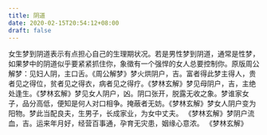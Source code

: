 ```yaml
---
title: 阴道
date: 2020-02-15T20:54:12+08:00
draft: false
---
```


女生梦到阴道表示有点担心自己的生理期状况。若是男性梦到阴道，通常是性梦，如果梦中的阴道似乎要紧紧抓住你，象徵有一个强悍的女人总要控制你。原版周公解梦：见妇人阴，主口舌。《周公解梦》梦火烘阴户，吉。富者得此梦主得人，贵者见之得位，贫者见之得衣，病者见之得疗。《梦林玄解》梦见母阴户，吉，主绝处逢生。《梦林玄解》梦见女人阴户，凶。阴口张开，脱露无收之象。梦谁家女子，品分高低，便知是何人对口相争。掩蔽者无妨。《梦林玄解》梦女人阴户变为阳物。梦此当配良夫，生男子，长成家业，为女中丈夫。 《梦林玄解》梦阴户流血，吉。运来年月好，经营百事通，孕育无灾患，姻缘心意浓。 《梦林玄解》